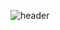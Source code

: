 ![header](https://capsule-render.vercel.app/api?type=waving&color=random&height=300&section=header&text=Shoot%20for%20the%20Moon%20🌕&fontSize=60&desc=At%20least,%20it'll%20remain%20as%20a%20Star✨&descSize=30&descAlignY=65&fontoColor=white)
